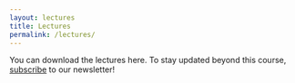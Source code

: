 ```yaml
---
layout: lectures
title: Lectures
permalink: /lectures/
---
```

You can download the lectures here. To stay updated beyond this course, [subscribe](https://forms.gle/A3ZpHd3sB4ErSMA79) to our newsletter! 
